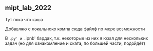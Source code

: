 ## mipt_lab_2022

Тут пока что каша

Добавляю с локальноко компа сюда файлф по мере возможности

В `.py' и `.ipnb' бардак, т.к. некоторые из них я юзал для нескольких задач (но для ознакомление и ската, по большей части, подойдёт)
